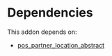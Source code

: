# Dependencies

This addon depends on:

- [pos_partner_location_abstract](../../odoo-bringout-oca-pos-pos_partner_location_abstract)
